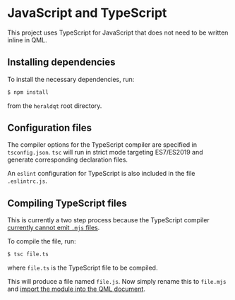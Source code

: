 # JavaScript and TypeScript

This project uses TypeScript for JavaScript that does not need to be written
inline in QML.

## Installing dependencies

To install the necessary dependencies, run:

```bash
$ npm install
```

from the `heraldqt` root directory.

## Configuration files

The compiler options for the TypeScript compiler are specified in
`tsconfig.json`. `tsc` will run in strict mode targeting ES7/ES2019 and
generate corresponding declaration files.

An `eslint` configuration for TypeScript is also included in the file
`.eslintrc.js`.

## Compiling TypeScript files

This is currently a two step process because the TypeScript compiler
[currently cannot emit `.mjs` files](https://github.com/microsoft/TypeScript/issues/18442).

To compile the file, run:

```bash
$ tsc file.ts
```

where `file.ts` is the TypeScript file to be compiled.

This will produce a file named `file.js`. Now simply rename this to `file.mjs`
and [import the module into the QML document](https://doc.qt.io/qt-5/qtqml-javascript-imports.html).
